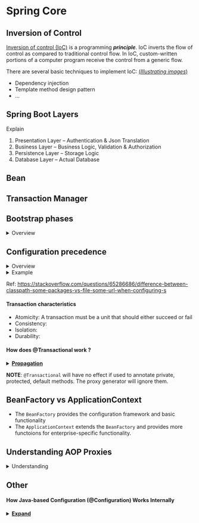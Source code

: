 # Spring Core
## Inversion of Control
[Inversion of control (IoC)](https://en.wikipedia.org/wiki/Inversion_of_control) is a programming _**principle**_. IoC inverts the flow of control as compared to traditional control flow. In IoC, custom-written portions of a computer program receive the control from a generic flow.

There are several basic techniques to implement IoC: [(_Illustrating images_)](https://www.tutorialsteacher.com/Content/images/ioc/ioc-patterns.png)
+ Dependency injection
+ Template method design pattern
+ ...

## Spring Boot Layers
<summary>Explain</summary>

1. Presentation Layer – Authentication & Json Translation
2. Business Layer – Business Logic, Validation & Authorization
3. Persistence Layer – Storage Logic
4. Database Layer – Actual Database

</details>

## Bean
## Transaction Manager
## Bootstrap phases
<details>
<summary>Overview</summary>

![](images/bootstrap.png)

</details>

## Configuration precedence
<details>
<summary>Overview</summary>

![](images/configuration_priority.png)

</details>
<details>
<summary>Example</summary>

+ <b>{specific-location}(s)</b>/<b>{application-name}-{profiles}(s).properties</b>
+ {specific-location}(s)/{application-name}-{profiles}(s).yml
+ {specific-location}(s)/{application-name}-{profiles}(s).yaml
+ {specific-location}(s)/application-{profiles}(s).properties
+ ...
+ file:./config/{application-name}-{profiles}(s).properties
+ ...
+ file:./config/application-{profiles}(s).properties
+ ...
+ {specific-location}(s)/{application-name}.properties
</details>

Ref: https://stackoverflow.com/questions/65286686/difference-between-classpath-some-packages-vs-file-some-url-when-configuring-s

#### Transaction characteristics

+ Atomicity: A transaction must be a unit that should either succeed or fail
+ Consistency: 
+ Isolation:
+ Durability: 

#### How does @Transactional work ?
<details>
<summary><b><u>Propagation</u></b></summary>

+ REQUIRED: The REQUIRED propagation is default mode.
+ SUPPORTS: If a transaction exists, then the existing transaction will be used. If there isn't a transaction, it is executed non-transactional.
+ MANDATORY: If there is an active transaction, then it will be used. If there isn't an active transaction, then Spring throws an IllegalTransactionStateException exception.
+ NEVER: Spring throws an exception if there's an active transaction.
+ 
</details>

**NOTE**: `@Transactional` will have no effect if used to annotate private, protected, default methods. The proxy generator will ignore them.

## BeanFactory vs ApplicationContext

+ The `BeanFactory` provides the configuration framework and basic functionality
+ The `ApplicationContext` extends the `BeanFactory` and provides more functoions for enterprise-specific functionality.
## Understanding AOP Proxies

<details>
<summary>Understanding</summary>

  Let's come up with a sample to clearly understand what a the AOP proxies is
  
  Consider first the scenario have a un-proxied, nothing-special-about-it, straight object reference:
  
  ```
  public class SimplePojo implements Pojo {

     public void foo() {
        // this next method invocation is a direct
        call on the 'this' reference
        this.bar();
     }

     public void bar() {
        // some logic...
     }
  }
  ```
  ```
  public class Main {

     public static void main(String[] args) {

        Pojo pojo = new SimplePojo();

        // this is a direct method call on the 'pojo' reference
        pojo.foo();
     }
  }
  ```
  When the reference (`pojo`) that client code has is a proxy
  ```
  public class Main {

     public static void main(String[] args) {

        ProxyFactory factory = new ProxyFactory(new SimplePojo());
        factory.addInterface(Pojo.class);
        factory.addAdvice(new RetryAdvice());

        Pojo pojo = (Pojo) factory.getProxy();

        // this is a method call on the proxy!
        pojo.foo();
     }
  }
  ```
  
  The key thing to understand here is the `pojo` is a proxy instance, not a Pojo object. So when `pojo` invoke the `foo()` method, the proxy will be able to delegate to all of the interceptors (advice) that are relevant to that particular method call. 
  
  Interceptors may be used to log, do actions before and after the target method (`foo()`).
  
  However, once the call has finally reached the target object, the `SimplePojo` reference in this case, any method calls `this.` such as `this.bar()` or `this.foo()`,  are going to be invoked against the `this` reference, and not the _proxy_. In other word, in this case the `pojo` instance (`SimplePojo`) is being used, not a `pojo` proxy.
  
  Ref: https://docs.spring.io/spring-framework/docs/3.2.x/spring-framework-reference/html/aop.html
  
  Ref: https://jenkov.com/tutorials/java-reflection/dynamic-proxies.html
</details>

## Other 

#### How Java-based Configuration (@Configuration) Works Internally
<details>
<summary><b><u>Expand</u></b></summary>

  ```
  @Configuration
  public class AppConfig {

      @Bean
      public ClientService clientService1() {
          ClientServiceImpl clientService = new ClientServiceImpl();
          clientService.setClientDao(clientDao()); \\ clientDao bean
          return clientService;
      }

      @Bean
      public ClientService clientService2() {
          ClientServiceImpl clientService = new ClientServiceImpl();
          clientService.setClientDao(clientDao()); \\ clientDao bean
          return clientService;
      }

      @Bean
      public ClientDao clientDao() {
          return new ClientDaoImpl();
      }
  }
  ```
  
This is where the magic comes in: <br/>
All @Configuration classes are subclassed at startup-time with `CGLIB`. The child method checks the container first for any cached (scoped) beans before it creates a new instance.

</details>

